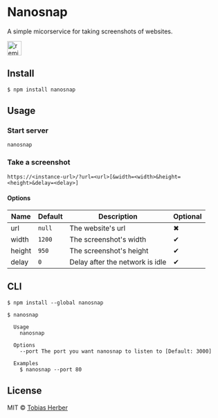 # Nanosnap 

A simple micorservice for taking screenshots of websites.

<a href="https://glitch.com/edit/#!/remix/nanosnap">
  <img src="https://cdn.glitch.com/2bdfb3f8-05ef-4035-a06e-2043962a3a13%2Fremix%402x.png?1513093958726" alt="remix button" aria-label="remix" height="33">
</a>

## Install

```
$ npm install nanosnap
```

## Usage

### Start server

```
nanosnap
```

### Take a screenshot

```
https://<instance-url>/?url=<url>[&width=<width>&height=<height>&delay=<delay>]
```

#### Options

| Name   | Default | Description                     | Optional |
| -----  | ------- | ------------------------------- | -------- |
| url    | `null`  | The website's url               | ✖       |
| width  | `1200`  | The screenshot's width          | ✔       |
| height | `950`   | The screenshot's height         | ✔       |
| delay  | `0`     | Delay after the network is idle | ✔       |

## CLI

```
$ npm install --global nanosnap
```

```
$ nanosnap

  Usage
    nanosnap

  Options
    --port The port you want nanosnap to listen to [Default: 3000]

  Examples
    $ nanosnap --port 80
```

## License

MIT © [Tobias Herber](http://tobihrbr.com)
